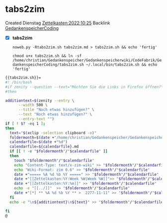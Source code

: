 # tabs2zim
Created Dienstag [Zettelkasten:2022:10:25]()
Backlink [GedankenspeicherCoding](../GedankenspeicherCoding.md)

- [X] **tabs2zim**


  ``noweb.py -Rtabs2zim.sh tabs2zim.md > tabs2zim.sh && echo 'fertig'``

  ``chmod u+x tabs2zim.sh && ln -sf /home/christian/Gedankenspeicher/Gedankenspeicherwiki/CodeFabrik/GedankenspeicherCoding/tabs2zim.sh ~/.local/bin/tabs2zim.sh && echo 'fertig'``

```bash
{{tabs2zim.sh}}=
#! /bin/bash
#if zenity --question --text="Möchten Sie die Links in Firefox öffnen?"
#then 

additiontext=$(zenity --entry \
      --width 500 \
      --title "Noch etwas hinzufügen?" \
      --text "Noch etwas hinzufügen?" \
      --entry-text "")
if [ ! $? -eq 1 ]; 
then
  text="$(xclip -selection clipboard -o)"
  foldermonth=$(date +"/home/christian/Gedankenspeicher/Gedankenspeicherwiki/Zettelkasten/%Y/%m")
  calendarfile=$(date +"%d")
  calendarfile=${calendarfile}.md
  if [[ ! -e "$foldermonth"/"$calendarfile" ]] 
  then
    touch "$foldermonth"/"$calendarfile"
    echo "Content-Type: text/x-zim-wiki" >> "$foldermonth"/"$calendarfile"
    echo "Wiki-Format: zim 0.6" >> "$foldermonth"/"$calendarfile"
    date +"===== %A %d %b %Y =====" >> "$foldermonth"/"$calendarfile"
    date +"[[Zettelkasten:%Y:Week %W|Week %W]]">> "$foldermonth"/"$calendarfile"
    date +"[[Zettelkasten:%Y:%m]]" >> "$foldermonth"/"$calendarfile"
    echo -e "[[../]]"  >> "$foldermonth"/"$calendarfile"
    date +"[*] ** %A %d %b %Y ** >  2277-11-11" >> "$foldermonth"/"$calendarfile"
  fi
  echo -e "\n${additiontext}\n${text}" >> "$foldermonth"/"$calendarfile"

fi
@
```

